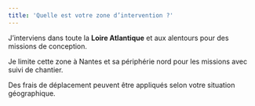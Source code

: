 ```yaml
---
title: 'Quelle est votre zone d’intervention ?'
---
```


J’interviens dans toute la **Loire Atlantique** et aux alentours pour des missions de conception.

Je limite cette zone à Nantes et sa périphérie nord pour les missions avec suivi de chantier.

Des frais de déplacement peuvent être appliqués selon votre situation géographique.
